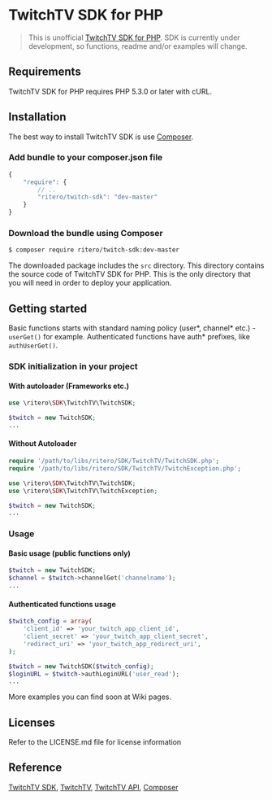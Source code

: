 # TwitchTV SDK for PHP

> This is unofficial [TwitchTV SDK for PHP](https://github.com/jofner/Twitch-SDK).
SDK is currently under development, so functions, readme and/or examples will
change.

## Requirements

TwitchTV SDK for PHP requires PHP 5.3.0 or later with cURL.

## Installation

The best way to install TwitchTV SDK is use [Composer](http://getcomposer.org/).

### Add bundle to your composer.json file

```js
{
    "require": {
        // ..
        "ritero/twitch-sdk": "dev-master"
    }
}
```

### Download the bundle using Composer

```bash
$ composer require ritero/twitch-sdk:dev-master
```

The downloaded package includes the `src` directory. This directory contains 
the source code of TwitchTV SDK for PHP. This is the only directory 
that you will need in order to deploy your application.

## Getting started

Basic functions starts with standard naming policy (user*, channel* etc.) - 
`userGet()` for example. Authenticated functions have auth* prefixes, 
like `authUserGet()`.

### SDK initialization in your project

#### With autoloader (Frameworks etc.)

```php
use \ritero\SDK\TwitchTV\TwitchSDK;

$twitch = new TwitchSDK;
...
```

#### Without Autoloader

```php
require '/path/to/libs/ritero/SDK/TwitchTV/TwitchSDK.php';
require '/path/to/libs/ritero/SDK/TwitchTV/TwitchException.php';

use \ritero\SDK\TwitchTV\TwitchSDK;
use \ritero\SDK\TwitchTV\TwitchException;

$twitch = new TwitchSDK;
...
```

### Usage

#### Basic usage (public functions only)

```php
$twitch = new TwitchSDK;
$channel = $twitch->channelGet('channelname');
...
```

#### Authenticated functions usage

```php
$twitch_config = array(
    'client_id' => 'your_twitch_app_client_id',
    'client_secret' => 'your_twitch_app_client_secret',
    'redirect_uri' => 'your_twitch_app_redirect_uri',
);

$twitch = new TwitchSDK($twitch_config);
$loginURL = $twitch->authLoginURL('user_read');
...
```

More examples you can find soon at Wiki pages.

## Licenses

Refer to the LICENSE.md file for license information

## Reference

[TwitchTV SDK](https://github.com/jofner/Twitch-SDK), 
[TwitchTV](http://www.twitch.tv/), 
[TwitchTV API](https://github.com/justintv/Twitch-API), 
[Composer](http://getcomposer.org/)